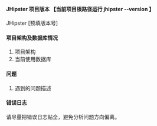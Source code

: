 #### JHipster 项目版本 【当前项目根路径运行  jhipster --version 】
JHipster [预填版本号]

#### 项目架构及数据库情况
1. 项目架构
2. 当前使用数据库

#### 问题
1. 遇到的问题描述

#### 错误日志
请尽量把错误日志贴全，避免分析问题方向偏离。

